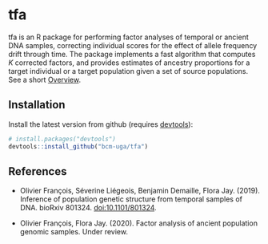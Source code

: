 # tfa
tfa is an R package for performing factor analyses of temporal or ancient DNA samples, correcting individual scores for the effect of allele frequency drift through time. The package implements a fast algorithm that computes $K$ corrected factors, and provides estimates of ancestry proportions for a target individual or a target population given a set of source populations. See a short [Overview](https://bcm-uga.github.io/tfa/articles/main-vignette.html).

## Installation

Install the latest version from github (requires [devtools](https://github.com/hadley/devtools)):
```R
# install.packages("devtools")
devtools::install_github("bcm-uga/tfa")
```

## References

- Olivier François, Séverine Liégeois, Benjamin Demaille, Flora Jay. (2019). Inference of population genetic structure from temporal samples of DNA. bioRxiv 801324. [doi:10.1101/801324](https://doi.org/10.1101/801324).

- Olivier François, Flora Jay. (2020). Factor analysis of ancient population genomic samples. Under review.
